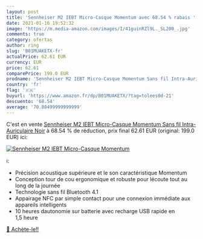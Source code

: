 ```yaml
---
layout: post
title: 'Sennheiser M2 IEBT Micro-Casque Momentum avec 68.54 % rabais '
date: 2021-01-16 19:52:32
image: 'https://m.media-amazon.com/images/I/41guinRZl9L._SL200_.jpg'
comments: true
category: ofertas
author: ring
slug: 'B01MUAKETX-fr'
actualPrice: 62.61 EUR
currency: EUR
price: 62.61
comparePrice: 199.0 EUR
prodname: 'Sennheiser M2 IEBT Micro-Casque Momentum Sans fil Intra-Auriculaire  Noir'
country: 'fr'
flag: '🇫🇷'
buyurl: 'https://www.amazon.fr/dp/B01MUAKETX/?tag=tolees0d-21'
descuento: '68.54'
average: '70.80499999999999'
---
```


C'est en vente [Sennheiser M2 IEBT Micro-Casque Momentum Sans fil Intra-Auriculaire  Noir](https://www.amazon.fr/dp/B01MUAKETX/?tag=tolees0d-21)  à  68.54 % de réduction, prix final  62.61 EUR (original: 199.0 EUR) ici:

[![Sennheiser M2 IEBT Micro-Casque Momentum](https://m.media-amazon.com/images/I/41guinRZl9L._SL200_.jpg)](https://www.amazon.fr/dp/B01MUAKETX/?tag=tolees0d-21)

ℹ️:

- Précision acoustique supérieure et le son caractéristique Momentum
- Conception tour de cou ergonomique et robuste pour lécoute tout au long de la journée
- Technologie sans fil Bluetooth 4.1
- Appairage NFC par simple contact pour une connexion immédiate aux appareils intelligents
- 10 heures dautonomie sur batterie avec recharge USB rapide en 1,5 heure

[🛒 Achète-le!!](https://www.amazon.fr/dp/B01MUAKETX/?tag=tolees0d-21)
